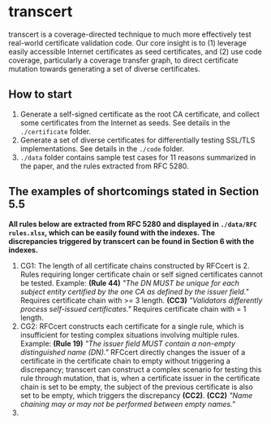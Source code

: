 # transcert

transcert is a coverage-directed technique to much more effectively test real-world certificate validation code.  Our core insight is to (1) leverage easily accessible Internet certificates as seed certificates, and (2) use code coverage, particularly a coverage transfer graph, to direct certificate mutation towards generating a set of diverse certificates. 

## How to start

1. Generate a  self-signed certificate as the root CA certificate, and collect some certificates from the Internet as seeds. See details in the `./certificate` folder.
2. Generate a set of diverse certificates for differentially testing SSL/TLS implementations. See details in the `./code` folder.
3. `./data` folder contains sample test cases for 11 reasons summarized in the paper, and the rules extracted from RFC 5280.

## The examples of shortcomings stated in Section 5.5

**All rules below are extracted from RFC 5280 and displayed in `./data/RFC rules.xlsx`, which can be easily found with the indexes.**
**The discrepancies triggered by transcert can be found in Section 6 with the indexes.**
1. CG1: The length of all certificate chains constructed by RFCcert is 2. Rules requiring longer certificate chain or self signed certificates cannot be tested.
   Example: **(Rule 44)** *"The DN MUST be unique for each subject entity certified by the one CA as defined by the issuer field."* Requires certificate chain with >= 3 length.
            **(CC3)** *"Validators differently process self-issued certificates."* Requires certificate chain with = 1 length.
2. CG2: RFCcert constructs each certificate for a single rule, which is insufficient for testing complex situations involving multiple rules.
   Example: **(Rule 19)** *"The issuer field MUST contain a non-empty distinguished name (DN)."* RFCcert directly changes the issuer of a certificate in the certificate chain to empty without triggering a discrepancy; transcert can construct a complex scenario for testing this rule through mutation, that is, when a certificate issuer in the certificate chain is set to be empty, the subject of the previous certificate is also set to be empty, which triggers the discrepancy **(CC2)**.
            **(CC2)** *"Name chaining may or may not be performed between empty names."*
3. 
